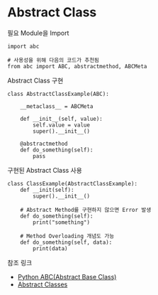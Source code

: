 # Abstract Class

필요 Module을 Import
```
import abc

# 사용성을 위해 다음의 코드가 추천됨
from abc import ABC, abstractmethod, ABCMeta
```
Abstract Class 구현
```
class AbstractClassExample(ABC):

    __metaclass__ = ABCMeta
 
    def __init__(self, value):
        self.value = value
        super().__init__()
    
    @abstractmethod
    def do_something(self):
        pass
```
구현된 Abstract Class 사용
```
class ClassExample(AbstractClassExample):
    def __init(self):
        super().__init__()

    # Abstract Method를 구현하지 않으면 Error 발생
    def do_something(self):
        print("something")

    # Method Overloading 개념도 가능
    def do_something(self, data):
        print(data)
```
참조 링크
- [Python ABC(Abstract Base Class)](https://bluese05.tistory.com/61)
- [Abstract Classes](https://www.python-course.eu/python3_abstract_classes.php)
